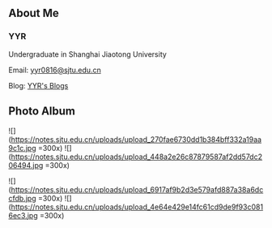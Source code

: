 ## About Me
### YYR
Undergraduate in Shanghai Jiaotong University

Email: yyr0816@sjtu.edu.cn

Blog: [YYR's Blogs](https://ad2266.github.io/jekyll_demo/)

## Photo Album
![](https://notes.sjtu.edu.cn/uploads/upload_270fae6730dd1b384bff332a19aa9c1c.jpg =300x)  ![](https://notes.sjtu.edu.cn/uploads/upload_448a2e26c87879587af2dd57dc206494.jpg =300x)

![](https://notes.sjtu.edu.cn/uploads/upload_6917af9b2d3e579afd887a38a6dccfdb.jpg =300x) ![](https://notes.sjtu.edu.cn/uploads/upload_4e64e429e14fc61cd9de9f93c0816ec3.jpg =300x)




